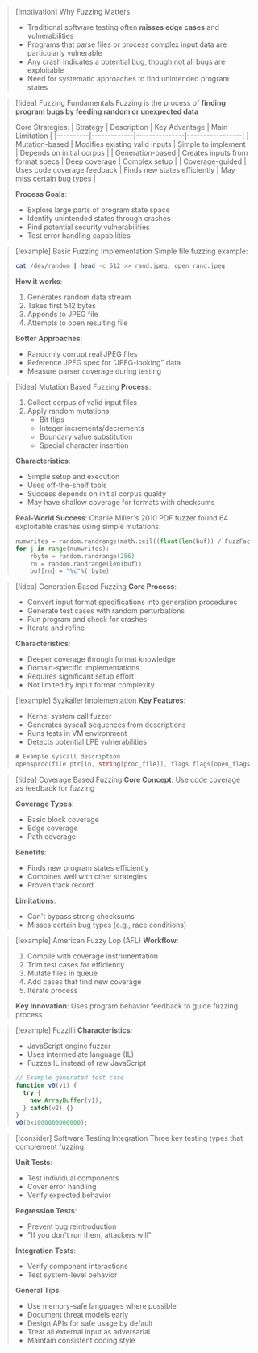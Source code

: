 > [!motivation] Why Fuzzing Matters
> - Traditional software testing often **misses edge cases** and vulnerabilities
> - Programs that parse files or process complex input data are particularly vulnerable
> - Any crash indicates a potential bug, though not all bugs are exploitable
> - Need for systematic approaches to find unintended program states

> [!idea] Fuzzing Fundamentals
> Fuzzing is the process of **finding program bugs by feeding random or unexpected data**
> 
> Core Strategies:
> | Strategy | Description | Key Advantage | Main Limitation |
> |----------|-------------|---------------|-----------------|
> | Mutation-based | Modifies existing valid inputs | Simple to implement | Depends on initial corpus |
> | Generation-based | Creates inputs from format specs | Deep coverage | Complex setup |
> | Coverage-guided | Uses code coverage feedback | Finds new states efficiently | May miss certain bug types |
> 
> **Process Goals**:
> - Explore large parts of program state space
> - Identify unintended states through crashes
> - Find potential security vulnerabilities
> - Test error handling capabilities

> [!example] Basic Fuzzing Implementation
> Simple file fuzzing example:
> ```bash
> cat /dev/random | head -c 512 >> rand.jpeg; open rand.jpeg
> ```
> **How it works**:
> 1. Generates random data stream
> 2. Takes first 512 bytes
> 3. Appends to JPEG file
> 4. Attempts to open resulting file
> 
> **Better Approaches**:
> - Randomly corrupt real JPEG files
> - Reference JPEG spec for "JPEG-looking" data
> - Measure parser coverage during testing

> [!idea] Mutation Based Fuzzing
> **Process**:
> 1. Collect corpus of valid input files
> 2. Apply random mutations:
>    - Bit flips
>    - Integer increments/decrements
>    - Boundary value substitution
>    - Special character insertion
> 
> **Characteristics**:
> - Simple setup and execution
> - Uses off-the-shelf tools
> - Success depends on initial corpus quality
> - May have shallow coverage for formats with checksums
> 
> **Real-World Success**:
> Charlie Miller's 2010 PDF fuzzer found 64 exploitable crashes using simple mutations:
> ```python
> numwrites = random.randrange(math.ceil((float(len(buf)) / FuzzFactor))) + 1
> for j in range(numwrites):
>     rbyte = random.randrange(256)
>     rn = random.randrange(len(buf))
>     buf[rn] = "%c"%(rbyte)
> ```

> [!idea] Generation Based Fuzzing
> **Core Process**:
> - Convert input format specifications into generation procedures
> - Generate test cases with random perturbations
> - Run program and check for crashes
> - Iterate and refine
> 
> **Characteristics**:
> - Deeper coverage through format knowledge
> - Domain-specific implementations
> - Requires significant setup effort
> - Not limited by input format complexity

> [!example] Syzkaller Implementation
> **Key Features**:
> - Kernel system call fuzzer
> - Generates syscall sequences from descriptions
> - Runs tests in VM environment
> - Detects potential LPE vulnerabilities
> 
> ```go
> # Example syscall description
> open$proc(file ptr[in, string[proc_file]], flags flags[open_flags], mode const[0]) fd
> ```

> [!idea] Coverage Based Fuzzing
> **Core Concept**: Use code coverage as feedback for fuzzing
> 
> **Coverage Types**:
> - Basic block coverage
> - Edge coverage
> - Path coverage
> 
> **Benefits**:
> - Finds new program states efficiently
> - Combines well with other strategies
> - Proven track record
> 
> **Limitations**:
> - Can't bypass strong checksums
> - Misses certain bug types (e.g., race conditions)

> [!example] American Fuzzy Lop (AFL)
> **Workflow**:
> 1. Compile with coverage instrumentation
> 2. Trim test cases for efficiency
> 3. Mutate files in queue
> 4. Add cases that find new coverage
> 5. Iterate process
> 
> **Key Innovation**: Uses program behavior feedback to guide fuzzing process

> [!example] Fuzzilli
> **Characteristics**:
> - JavaScript engine fuzzer
> - Uses intermediate language (IL)
> - Fuzzes IL instead of raw JavaScript
> 
> ```javascript
> // Example generated test case
> function v0(v1) { 
>   try { 
>     new ArrayBuffer(v1); 
>   } catch(v2) {} 
> }
> v0(0x1000000000000);
> ```

> [!consider] Software Testing Integration
> Three key testing types that complement fuzzing:
> 
> **Unit Tests**:
> - Test individual components
> - Cover error handling
> - Verify expected behavior
> 
> **Regression Tests**:
> - Prevent bug reintroduction
> - "If you don't run them, attackers will"
> 
> **Integration Tests**:
> - Verify component interactions
> - Test system-level behavior
> 
> **General Tips**:
> - Use memory-safe languages where possible
> - Document threat models early
> - Design APIs for safe usage by default
> - Treat all external input as adversarial
> - Maintain consistent coding style